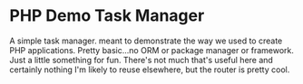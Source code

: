 # PHP Demo Task Manager

A simple task manager. meant to demonstrate the way we used to create PHP applications.
Pretty basic...no ORM or package manager or framework. Just a little something for fun.
There's not much that's useful here and certainly nothing I'm likely to reuse elsewhere, but the router is pretty cool.
